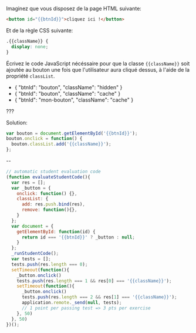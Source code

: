 <!-- ## Cacher le bouton -->

Imaginez que vous disposez de la page HTML suivante:

```html
<button id="{{btnId}}">cliquez ici !</button>
```

Et de la règle CSS suivante:

```css
.{{className}} {
  display: none;
}
```

Écrivez le code JavaScript nécéssaire pour que la classe `{{className}}` soit ajoutée au bouton une fois que l'utilisateur aura cliqué dessus, à l'aide de la propriété `classList`.

- { "btnId": "bouton", "className": "hidden" }
- { "btnId": "bouton", "className": "cache" }
- { "btnId": "mon-bouton", "className": "cache" }

???

Solution:

```js
var bouton = document.getElementById('{{btnId}}');
bouton.onclick = function() {
  bouton.classList.add('{{className}}');
};
```

--

```js
// automatic student evaluation code
(function evaluateStudentCode(){
  var res = [];
  var _button = {
    onclick: function() {},
    classList: {
      add: res.push.bind(res),
      remove: function(){},
    }
  };
  var document = {
    getElementById: function(id) {
      return id === '{{btnId}}' ? _button : null;
    }
  };
  _runStudentCode();
  var tests = [];
  tests.push(res.length === 0);
  setTimeout(function(){
    _button.onclick()
    tests.push(res.length === 1 && res[0] === '{{className}}');
    setTimeout(function(){
      _button.onclick()
      tests.push(res.length === 2 && res[1] === '{{className}}');
      application.remote._send(null, tests);
      // 1 point per passing test => 3 pts per exercise
    }, 50)
  }, 50)
})();
```
